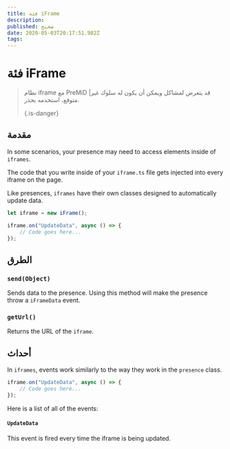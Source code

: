 ```yaml
---
title: فئة iFrame
description:
published: صحيح
date: 2020-05-03T20:17:51.982Z
tags:
---
```


# فئة iFrame
> نظام iframe مع PreMiD |قد يتعرض لمشاكل ويمكن أن يكون له سلوك غير متوقع، استخدمه بحذر. 
> 
> {.is-danger}

## مقدمة

In some scenarios, your presence may need to access elements inside of `iframes`.

The code that you write inside of your `iframe.ts` file gets injected into every iframe on the page.

Like presences, `iframes` have their own classes designed to automatically update data.

```typescript
let iframe = new iFrame();

iframe.on("UpdateData", async () => {
    // Code goes here...
});
```

## الطرق

### `send(Object)`
Sends data to the presence. Using this method will make the presence throw a `iFrameData` event.

### `getUrl()`
Returns the URL of the `iframe`.

## أحداث
In `iframes`, events work similarly to the way they work in the `presence` class.

```typescript
iframe.on("UpdateData", async () => {
    // Code goes here...
});
```

Here is a list of all of the events:

#### `UpdateData`

This event is fired every time the iframe is being updated.